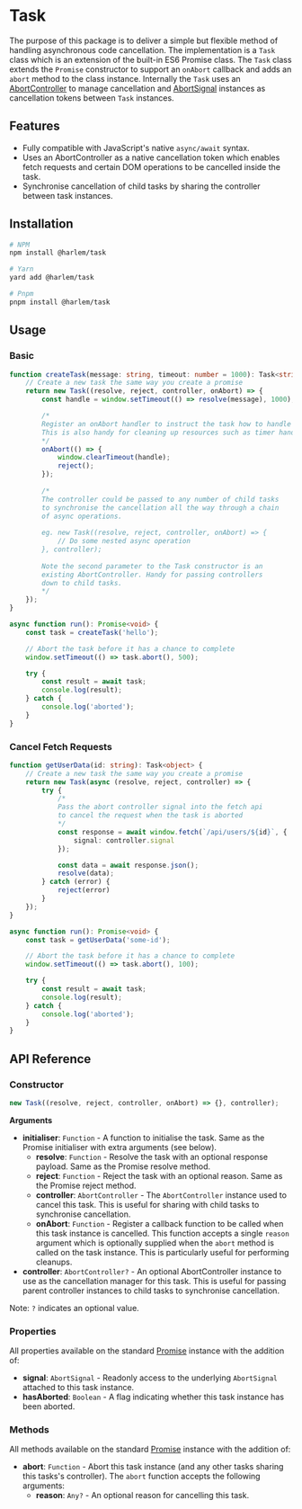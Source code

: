 # Task
The purpose of this package is to deliver a simple but flexible method of handling asynchronous code cancellation. The implementation is a `Task` class which is an extension of the built-in ES6 Promise class. The `Task` class extends the `Promise` constructor to support an `onAbort` callback and adds an `abort` method to the class instance. Internally the `Task` uses an [AbortController](https://developer.mozilla.org/en-US/docs/Web/API/AbortController) to manage cancellation and [AbortSignal](https://developer.mozilla.org/en-US/docs/Web/API/AbortSignal) instances as cancellation tokens between `Task` instances.

## Features

- Fully compatible with JavaScript's native `async/await` syntax.
- Uses an AbortController as a native cancellation token which enables fetch requests and certain DOM operations to be cancelled inside the task.
- Synchronise cancellation of child tasks by sharing the controller between task instances.

## Installation
```bash
# NPM
npm install @harlem/task

# Yarn
yard add @harlem/task

# Pnpm
pnpm install @harlem/task
```

## Usage

### Basic
```typescript
function createTask(message: string, timeout: number = 1000): Task<string> {
    // Create a new task the same way you create a promise
    return new Task((resolve, reject, controller, onAbort) => {
        const handle = window.setTimeout(() => resolve(message), 1000);

        /*
        Register an onAbort handler to instruct the task how to handle cancellation.
        This is also handy for cleaning up resources such as timer handles
        */
        onAbort(() => {
            window.clearTimeout(handle);
            reject();
        });
        
        /*
        The controller could be passed to any number of child tasks
        to synchronise the cancellation all the way through a chain
        of async operations.
        
        eg. new Task((resolve, reject, controller, onAbort) => {
            // Do some nested async operation
        }, controller);
        
        Note the second parameter to the Task constructor is an
        existing AbortController. Handy for passing controllers
        down to child tasks.
        */
    });
}

async function run(): Promise<void> {
    const task = createTask('hello');

    // Abort the task before it has a chance to complete
    window.setTimeout(() => task.abort(), 500);

    try {
        const result = await task;
        console.log(result);
    } catch {
        console.log('aborted');
    }
}
```

### Cancel Fetch Requests
```typescript
function getUserData(id: string): Task<object> {
    // Create a new task the same way you create a promise
    return new Task(async (resolve, reject, controller) => {
        try {
            /* 
            Pass the abort controller signal into the fetch api
            to cancel the request when the task is aborted
            */
            const response = await window.fetch(`/api/users/${id}`, {
                signal: controller.signal
            });

            const data = await response.json();
            resolve(data);
        } catch (error) {
            reject(error)
        }
    });
}

async function run(): Promise<void> {
    const task = getUserData('some-id');

    // Abort the task before it has a chance to complete
    window.setTimeout(() => task.abort(), 100);

    try {
        const result = await task;
        console.log(result);
    } catch {
        console.log('aborted');
    }
}
```

## API Reference

### Constructor
```typescript
new Task((resolve, reject, controller, onAbort) => {}, controller);
```
**Arguments**
- **initialiser**: `Function` - A function to initialise the task. Same as the Promise initialiser with extra arguments (see below).
    - **resolve**: `Function` - Resolve the task with an optional response payload. Same as the Promise resolve method.
    - **reject**: `Function` - Reject the task with an optional reason. Same as the Promise reject method.
    - **controller**: `AbortController` - The `AbortController` instance used to cancel this task. This is useful for sharing with child tasks to synchronise cancellation.
    - **onAbort**: `Function` - Register a callback function to be called when this task instance is cancelled. This function accepts a single `reason` argument which is optionally supplied when the `abort` method is called on the task instance. This is particularly useful for performing cleanups.
- **controller**: `AbortController?` - An optional AbortController instance to use as the cancellation manager for this task. This is useful for passing parent controller instances to child tasks to synchronise cancellation.

Note: `?` indicates an optional value.


### Properties
All properties available on the standard [Promise](https://developer.mozilla.org/en-US/docs/Web/JavaScript/Reference/Global_Objects/Promise) instance with the addition of:

- **signal**: `AbortSignal` - Readonly access to the underlying `AbortSignal` attached to this task instance.
- **hasAborted**: `Boolean` - A flag indicating whether this task instance has been aborted.


### Methods
All methods available on the standard [Promise](https://developer.mozilla.org/en-US/docs/Web/JavaScript/Reference/Global_Objects/Promise) instance with the addition of:

- **abort**: `Function` - Abort this task instance (and any other tasks sharing this tasks's controller). The `abort` function accepts the following arguments:
    - **reason**: `Any?` - An optional reason for cancelling this task.
